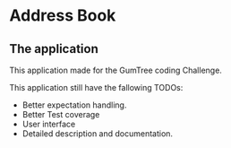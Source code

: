 # Address Book

## The application
This application made for the GumTree coding Challenge.

This application still have the fallowing TODOs:
 - Better expectation handling.
 - Better Test coverage
 - User interface
 - Detailed description and documentation.
